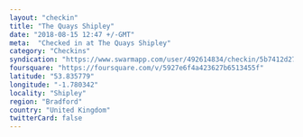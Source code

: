 ```yaml
---
layout: "checkin"
title: "The Quays Shipley"
date: "2018-08-15 12:47 +/-GMT"
meta:  "Checked in at The Quays Shipley"
category: "Checkins"
syndication: "https://www.swarmapp.com/user/492614834/checkin/5b7412d2780eee002c168c13"
foursquare: "https://foursquare.com/v/5927e6f4a423627b6513455f"
latitude: "53.835779"
longitude: "-1.780342"
locality: "Shipley"
region: "Bradford"
country: "United Kingdom"
twitterCard: false
---
```


